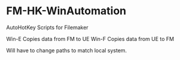 FM-HK-WinAutomation
===================

AutoHotKey Scripts for Filemaker

Win-E Copies data from FM to UE
Win-F Copies data from UE to FM

Will have to change paths to match local system.